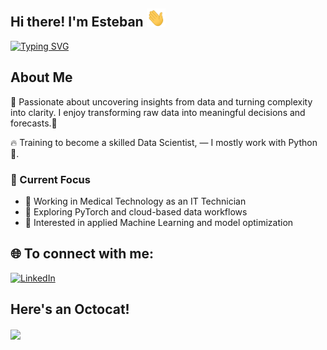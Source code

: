 ## Hi there! I'm Esteban <img src="https://raw.githubusercontent.com/ABSphreak/ABSphreak/master/gifs/Hi.gif" width="30" alt="Waving hand"/>

[![Typing SVG](https://readme-typing-svg.herokuapp.com?color=00FF00&vCenter=true&width=500&lines=Data+Science+Engineering+Student)](https://git.io/typing-svg)

##  About Me

🔎 Passionate about uncovering insights from data and turning complexity into clarity. I enjoy transforming raw data into meaningful decisions and forecasts.🚀

🔥 Training to become a skilled Data Scientist, — I mostly work with Python 🐍.

### 🎯 Current Focus

- 🔭 Working in Medical Technology as an IT Technician  
- 🌱 Exploring PyTorch and cloud-based data workflows  
- 🤖 Interested in applied Machine Learning and model optimization


## 🌐 To connect with me:
[![LinkedIn](https://img.shields.io/badge/LinkedIn-%230077B5.svg?logo=linkedin&logoColor=white)](https://linkedin.com/in/www.linkedin.com/in/esteban-rm) 

## Here's an Octocat!
<img align='center' src='https://user-images.githubusercontent.com/5713670/87202985-820dcb80-c2b6-11ea-9f56-7ec461c497c3.gif' width='200"'>


